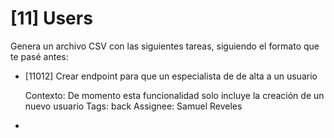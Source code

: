 # [11] Users

Genera un archivo CSV con las siguientes tareas, siguiendo el formato que te pasé antes:

- [11012] Crear endpoint para que un especialista de de alta a un usuario

  Contexto: De momento esta funcionalidad solo incluye la creación de un nuevo usuario
  Tags: back
  Assignee: Samuel Reveles

-

